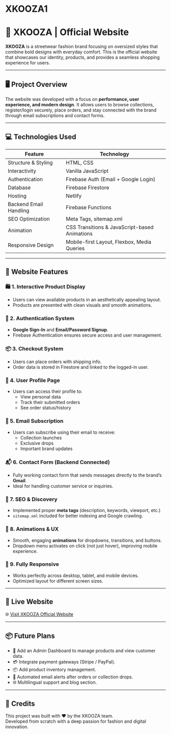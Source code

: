 # XKOOZA1
# 🧢 XKOOZA | Official Website

**XKOOZA** is a streetwear fashion brand focusing on oversized styles that combine bold designs with everyday comfort. This is the official website that showcases our identity, products, and provides a seamless shopping experience for users.

---

## 🖥️ Project Overview

The website was developed with a focus on **performance, user experience, and modern design**. It allows users to browse collections, register/login securely, place orders, and stay connected with the brand through email subscriptions and contact forms.

---

## 💻 Technologies Used

| Feature | Technology |
|--------|-------------|
| Structure & Styling | HTML, CSS |
| Interactivity | Vanilla JavaScript |
| Authentication | Firebase Auth (Email + Google Login) |
| Database | Firebase Firestore |
| Hosting | Netlify |
| Backend Email Handling | Firebase Functions  |
| SEO Optimization | Meta Tags, sitemap.xml |
| Animation | CSS Transitions & JavaScript-based Animations |
| Responsive Design | Mobile-first Layout, Flexbox, Media Queries |

---

## 🚀 Website Features

### 🛍️ 1. **Interactive Product Display**
- Users can view available products in an aesthetically appealing layout.
- Products are presented with clean visuals and smooth animations.

### 🔐 2. **Authentication System**
- **Google Sign-In** and **Email/Password Signup**.
- Firebase Authentication ensures secure access and user management.

### 📦 3. **Checkout System**
- Users can place orders with shipping info.
- Order data is stored in Firestore and linked to the logged-in user.

### 👤 4. **User Profile Page**
- Users can access their profile to:
  - View personal data
  - Track their submitted orders
  - See order status/history

### 📩 5. **Email Subscription**
- Users can subscribe using their email to receive:
  - Collection launches
  - Exclusive drops
  - Important brand updates

### 📬 6. **Contact Form (Backend Connected)**
- Fully working contact form that sends messages directly to the brand’s **Gmail**.
- Ideal for handling customer service or inquiries.

### 🧭 7. **SEO & Discovery**
- Implemented proper **meta tags** (description, keywords, viewport, etc.)
- `sitemap.xml` included for better indexing and Google crawling.

### 🎨 8. **Animations & UX**
- Smooth, engaging **animations** for dropdowns, transitions, and buttons.
- Dropdown menu activates on click (not just hover), improving mobile experience.

### 📱 9. **Fully Responsive**
- Works perfectly across desktop, tablet, and mobile devices.
- Optimized layout for different screen sizes.

---

## 📌 Live Website

🌐 [Visit XKOOZA Official Website](https://xkooza.netlify.app/)

---

## 📦 Future Plans

- 🧾 Add an Admin Dashboard to manage products and view customer data.
- 💳 Integrate payment gateways (Stripe / PayPal).
- 📦 Add product inventory management.
- 🔔 Automated email alerts after orders or collection drops.
- 🌐 Multilingual support and blog section.

---

## 🙌 Credits

This project was built with ❤️ by the XKOOZA team.  
Developed from scratch with a deep passion for fashion and digital innovation.

